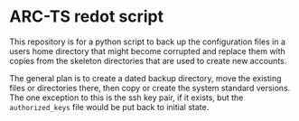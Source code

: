 # ARC-TS redot script

This repository is for a python script to back up the configuration files in a users
home directory that might become corrupted and replace them with copies from the
skeleton directories that are used to create new accounts.

The general plan is to create a dated backup directory, move the existing files or
directories there, then copy or create the system standard versions.  The one
exception to this is the ssh key pair, if it exists, but the `authorized_keys` file
would be put back to initial state.
